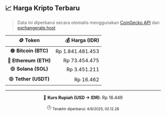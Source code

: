 

<!-- HARGA_KRIPTO -->
## 📈 Harga Kripto Terbaru

> Data ini diperbarui secara otomatis menggunakan [CoinGecko API](https://www.coingecko.com/) dan [exchangerate.host](https://exchangerate.host/)

<div align="center">

| 🪙 Token | 💰 Harga (IDR) |
|:------:|---------------:|
| 🟠 **Bitcoin (BTC)**   | Rp 1.841.481.453 |
| 🔵 **Ethereum (ETH)**  | Rp 73.454.475 |
| 🟣 **Solana (SOL)**    | Rp 3.451.211 |
| 🟢 **Tether (USDT)**   | Rp 16.462 |

---

💱 **Kurs Rupiah (USD → IDR)**: Rp 16.449

🕒 <sub>Terakhir diperbarui: 4/9/2025, 02.12.28</sub>

</div>
<!-- /HARGA_KRIPTO -->